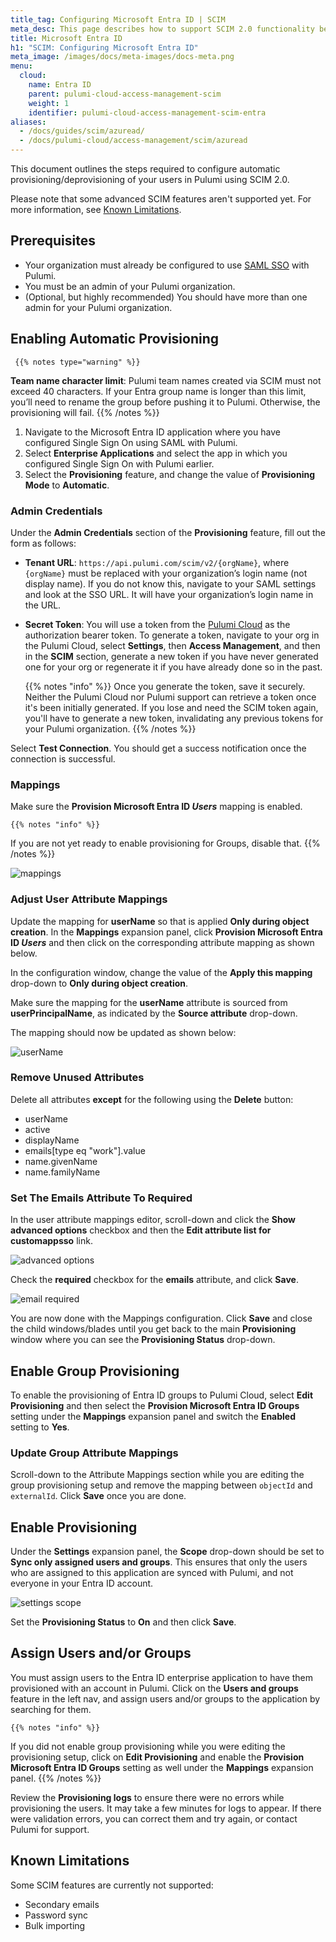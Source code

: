 ```yaml
---
title_tag: Configuring Microsoft Entra ID | SCIM
meta_desc: This page describes how to support SCIM 2.0 functionality between Pulumi and Entra ID.
title: Microsoft Entra ID
h1: "SCIM: Configuring Microsoft Entra ID"
meta_image: /images/docs/meta-images/docs-meta.png
menu:
  cloud:
    name: Entra ID
    parent: pulumi-cloud-access-management-scim
    weight: 1
    identifier: pulumi-cloud-access-management-scim-entra
aliases:
  - /docs/guides/scim/azuread/
  - /docs/pulumi-cloud/access-management/scim/azuread
---
```


This document outlines the steps required to configure automatic provisioning/deprovisioning of your users in Pulumi using SCIM 2.0.

Please note that some advanced SCIM features aren't supported yet. For more information, see [Known Limitations](#known-limitations).

## Prerequisites

* Your organization must already be configured to use [SAML SSO](/docs/pulumi-cloud/access-management/saml/aad/) with Pulumi.
* You must be an admin of your Pulumi organization.
* (Optional, but highly recommended) You should have more than one admin for your Pulumi organization.

## Enabling Automatic Provisioning

     {{% notes type="warning" %}}
 **Team name character limit**: Pulumi team names created via SCIM must not exceed 40 characters. If your Entra group name is longer than this limit, you’ll need to rename the group before pushing it to Pulumi. Otherwise, the provisioning will fail.
     {{% /notes %}}

1. Navigate to the Microsoft Entra ID application where you have configured Single Sign On using SAML with Pulumi.
2. Select **Enterprise Applications** and select the app in which you configured Single Sign On with Pulumi earlier.
3. Select the **Provisioning** feature, and change the value of **Provisioning Mode** to **Automatic**.

### Admin Credentials

Under the **Admin Credentials** section of the **Provisioning** feature, fill out the form as follows:

* **Tenant URL**: `https://api.pulumi.com/scim/v2/{orgName}`, where `{orgName}` must be replaced with your organization’s login name (not display name). If you do not know this, navigate to your SAML settings and look at the SSO URL. It will have your organization’s login name in the URL.
* **Secret Token**: You will use a token from the [Pulumi Cloud](https://app.pulumi.com) as the authorization bearer token. To generate a token, navigate to your org in the Pulumi Cloud, select **Settings**, then **Access Management**, and then in the **SCIM** section, generate a new token if you have never generated one for your org or regenerate it if you have already done so in the past.

    {{% notes "info" %}}
Once you generate the token, save it securely. Neither the Pulumi Cloud nor Pulumi support can retrieve a token once it's been initially generated. If you lose and need the SCIM token again, you'll have to generate a new token, invalidating any previous tokens for your Pulumi organization.
    {{% /notes %}}

Select **Test Connection**. You should get a success notification once the connection is successful.

### Mappings

Make sure the **Provision Microsoft Entra ID _Users_** mapping is enabled.

    {{% notes "info" %}}
If you are not yet ready to enable provisioning for Groups, disable that.
    {{% /notes %}}

![mappings](/images/docs/reference/service/scim/azuread/mappings.png)

### Adjust User Attribute Mappings

Update the mapping for **userName** so that is applied **Only during object creation**. In the **Mappings** expansion panel, click **Provision Microsoft Entra ID _Users_** and then click on the corresponding attribute mapping as shown below.

In the configuration window, change the value of the **Apply this mapping** drop-down to **Only during object creation**.

Make sure the mapping for the **userName** attribute is sourced from **userPrincipalName**, as indicated by the **Source attribute** drop-down.

The mapping should now be updated as shown below:

![userName](/images/docs/reference/service/scim/azuread/userName.png)

### Remove Unused Attributes

Delete all attributes **except** for the following using the **Delete** button:

* userName
* active
* displayName
* emails[type eq "work"].value
* name.givenName
* name.familyName

### Set The Emails Attribute To Required

In the user attribute mappings editor, scroll-down and click the **Show advanced options** checkbox and then the **Edit attribute list for customappsso** link.

![advanced options](/images/docs/reference/service/scim/azuread/advanced_options.png)

Check the **required** checkbox for the **emails** attribute, and click **Save**.

![email required](/images/docs/reference/service/scim/azuread/email_required.png)

You are now done with the Mappings configuration. Click **Save** and close the child windows/blades until you get back to the main **Provisioning** window where you can see the **Provisioning Status** drop-down.

## Enable Group Provisioning

To enable the provisioning of Entra ID groups to Pulumi Cloud, select **Edit Provisioning** and then select the **Provision Microsoft Entra ID Groups** setting under the **Mappings**
expansion panel and switch the **Enabled** setting to **Yes**.

### Update Group Attribute Mappings

Scroll-down to the Attribute Mappings section while you are editing the group provisioning setup and remove the mapping
between `objectId` and `externalId`. Click **Save** once you are done.

## Enable Provisioning

Under the **Settings** expansion panel, the **Scope** drop-down should be set to **Sync only assigned users and groups**. This ensures that only the users who are assigned to this application are synced with Pulumi, and not everyone in your Entra ID account.

![settings scope](/images/docs/reference/service/scim/azuread/settings_scope.png)

Set the **Provisioning Status** to **On** and then click **Save**.

## Assign Users and/or Groups

You must assign users to the Entra ID enterprise application to have them provisioned with an account in Pulumi. Click on the **Users and groups** feature in the left nav, and assign users and/or groups to the application by searching for them.

    {{% notes "info" %}}
If you did not enable group provisioning while you were editing the provisioning setup, click on **Edit Provisioning** and enable the **Provision Microsoft Entra ID Groups** setting as well under the **Mappings** expansion panel.
    {{% /notes %}}

Review the **Provisioning logs** to ensure there were no errors while provisioning the users. It may take a few minutes for logs to appear. If there were validation errors, you can correct them and try again, or contact Pulumi for support.

## Known Limitations

Some SCIM features are currently not supported:

* Secondary emails
* Password sync
* Bulk importing
